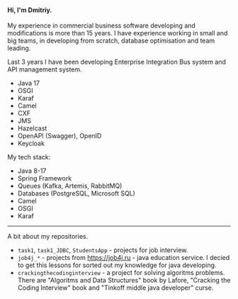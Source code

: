 #### Hi, I'm Dmitriy.

My experience in commercial business software developing and modifications is more than 15 years. 
I have experience working in small and big teams, in developing from scratch, database optimisation and team leading.

Last 3 years I have been developing Enterprise Integration Bus system and API management system.
* Java 17
* OSGI
* Karaf
* Camel
* CXF
* JMS
* Hazelcast
* OpenAPI (Swagger), OpenID
* Keycloak

My tech stack: 
* Java 8-17
* Spring Framework
* Queues (Kafka, Artemis, RabbitMQ)
* Databases (PostgreSQL, Microsoft SQL)
* Camel
* OSGI
* Karaf

---

A bit about my repositories.

* `task1`, `task1_JDBC`, `StudentsApp` - projects for job interview.
* `job4j_*` - projects from https://job4j.ru - java education service. I decied to get this lessons for sorted out my knowledge for java developing.
* `crackingthecodinginterview` - a project for solving algoritms problems. There are "Algoritms and Data Structures" book by Lafore, "Cracking the Coding Interview" book and "Tinkoff middle java developer" curse.
